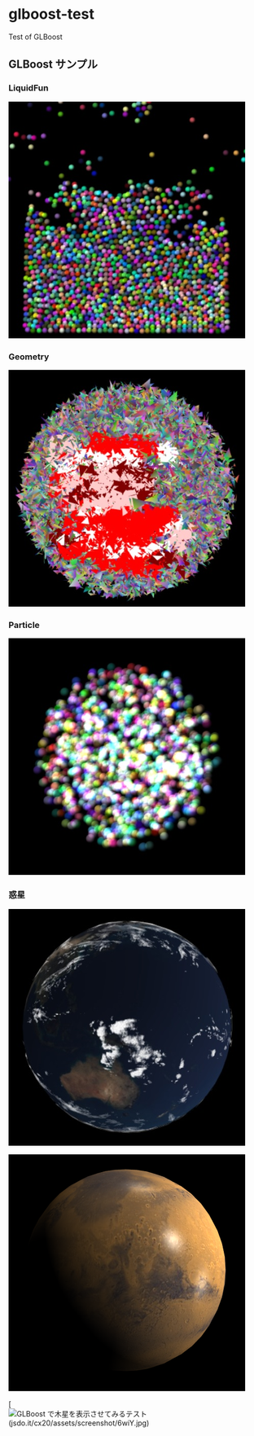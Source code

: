 ﻿# glboost-test
Test of GLBoost

## GLBoost サンプル

### LiquidFun

[![GLBoost + LiquidFun を試してみるテスト](jsdo.it/cx20/assets/screenshot/spSX.jpg)](https://cx20.github.io/glboost-test/jsdo.it/cx20/spSX/)

### Geometry

[![GLBoost でサンタを描いてみるテスト](jsdo.it/cx20/assets/screenshot/Ws6H.jpg)](https://cx20.github.io/glboost-test/jsdo.it/cx20/Ws6H/)

### Particle

[![GLBoost + Particle を試してみるテスト](jsdo.it/cx20/assets/screenshot/gj2y.jpg)](https://cx20.github.io/glboost-test/jsdo.it/cx20/gj2y/)

### 惑星

[![GLBoost で地球に雲を表示してみるテスト](jsdo.it/cx20/assets/screenshot/K3ez.jpg)](https://cx20.github.io/glboost-test/jsdo.it/cx20/K3ez/)

[![GLBoost で火星を表示させてみるテスト](jsdo.it/cx20/assets/screenshot/a3pkc.jpg)](https://cx20.github.io/glboost-test/jsdo.it/cx20/a3pkc/)

[![GLBoost で木星を表示させてみるテスト(jsdo.it/cx20/assets/screenshot/6wiY.jpg)](https://cx20.github.io/glboost-test/jsdo.it/cx20/6wiY/)
